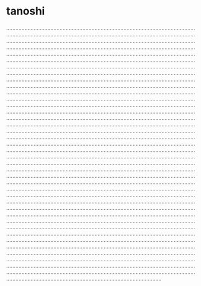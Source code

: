 # tanoshi
..........................................................................................................................................................................................................................................................................................................................................................................................................................................................................................................................................................................................................................................................................................................................................................................................................................................................................................................................................................................................................................................................................................................................................................................................................................................................................................................................................................................................................................................................................................................................................................................................................................................................................................................................................................................................................................................................................................................................................................................................................................................................................................................................................................................................................................................................................................................................................................................................................................................................................................................................................................................................................................................................................................................................................................................................................................................................................................................................................................................................................................................................................................................................................................................................................................................................................................................................................................................................................................................................................................................................................................................................................................................................................................................................................................................................................................................................................................................................................................................................................................................................................................................................................................................................................................................................................................................................................................................................................................................................................................................................................................................................................................................................................................................................................................................................................................................................................................................................................................................................................................................................................................................................................
